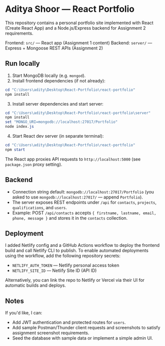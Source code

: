 # Aditya Shoor — React Portfolio

This repository contains a personal portfolio site implemented with React (Create React App) and a Node.js/Express backend for Assignment 2 requirements.

Frontend: `src/` — React app (Assignment 1 content)
Backend: `server/` — Express + Mongoose REST APIs (Assignment 2)

## Run locally

1) Start MongoDB locally (e.g. `mongod`).
2) Install frontend dependencies (if not already):

```powershell
cd "C:\Users\adity\Desktop\React-Portfolio\react-portfolio"
npm install
```

3) Install server dependencies and start server:

```powershell
cd "C:\Users\adity\Desktop\React-Portfolio\react-portfolio\server"
npm install
set "MONGO_URI=mongodb://localhost:27017/Portfolio"
node index.js
```

4) Start React dev server (in separate terminal):

```powershell
cd "C:\Users\adity\Desktop\React-Portfolio\react-portfolio"
npm start
```

The React app proxies API requests to `http://localhost:5000` (see `package.json` proxy setting).

## Backend

- Connection string default: `mongodb://localhost:27017/Portfolio` (you asked to use `mongodb://localhost:27017/` — append `Portfolio`).
- The server exposes REST endpoints under `/api` for `contacts`, `projects`, `qualifications`, and `users`.
- Example: POST `/api/contacts` accepts `{ firstname, lastname, email, phone, message }` and stores it in the `contacts` collection.

## Deployment

I added Netlify config and a GitHub Actions workflow to deploy the frontend build and call Netlify CLI to publish. To enable automated deployments using the workflow, add the following repository secrets:

- `NETLIFY_AUTH_TOKEN` — Netlify personal access token
- `NETLIFY_SITE_ID` — Netlify Site ID (API ID)

Alternatively, you can link the repo to Netlify or Vercel via their UI for automatic builds and deploys.

## Notes

If you'd like, I can:
- Add JWT authentication and protected routes for `users`.
- Add sample Postman/Thunder client requests and screenshots to satisfy assignment screenshot requirements.
- Seed the database with sample data or implement a simple admin UI.

